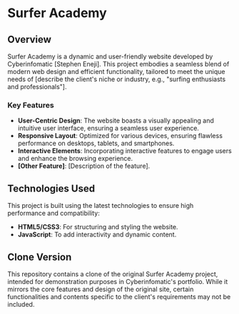 # Surfer Academy

## Overview
Surfer Academy is a dynamic and user-friendly website developed by Cyberinfomatic [Stephen Eneji]. This project embodies a seamless blend of modern web design and efficient functionality, tailored to meet the unique needs of [describe the client's niche or industry, e.g., "surfing enthusiasts and professionals"].

### Key Features
- **User-Centric Design**: The website boasts a visually appealing and intuitive user interface, ensuring a seamless user experience.
- **Responsive Layout**: Optimized for various devices, ensuring flawless performance on desktops, tablets, and smartphones.
- **Interactive Elements**: Incorporating interactive features to engage users and enhance the browsing experience.
- **[Other Feature]**: [Description of the feature].

## Technologies Used
This project is built using the latest technologies to ensure high performance and compatibility:
- **HTML5/CSS3**: For structuring and styling the website.
- **JavaScript**: To add interactivity and dynamic content.

## Clone Version
This repository contains a clone of the original Surfer Academy project, intended for demonstration purposes in Cyberinfomatic's portfolio. While it mirrors the core features and design of the original site, certain functionalities and contents specific to the client's requirements may not be included.